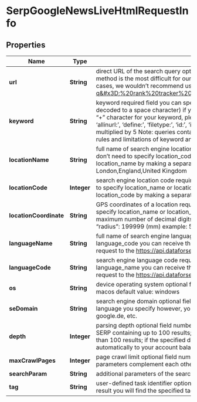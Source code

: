 

# SerpGoogleNewsLiveHtmlRequestInfo


## Properties

| Name | Type | Description | Notes |
|------------ | ------------- | ------------- | -------------|
|**url** | **String** | direct URL of the search query optional field you can specify a direct URL and we will sort it out to the necessary fields. Note that this method is the most difficult for our API to process and also requires you to specify the exact language and location in the URL. In most cases, we wouldn’t recommend using this method. example: https://www.google.co.uk/search?q&#x3D;%20rank%20tracker%20api&amp;hl&#x3D;en&amp;gl&#x3D;GB&amp;uule&#x3D;w+CAIQIFISCXXeIa8LoNhHEZkq1d1aOpZS |  [optional] |
|**keyword** | **String** | keyword required field you can specify up to 700 characters in the keyword field all %## will be decoded (plus character ‘+’ will be decoded to a space character) if you need to use the “%” character for your keyword, please specify it as “%25”; if you need to use the “+” character for your keyword, please specify it as “%2B”; if this field contains such parameters as ‘allinanchor:’, ‘allintext:’, ‘allintitle:’, ‘allinurl:’, ‘define:’, ‘filetype:’, ‘id:’, ‘inanchor:’, ‘info:’, ‘intext:’, ‘intitle:’, ‘inurl:’, ‘link:’, ‘related:’, ‘site:’, ‘-site:’, the charge per task will be multiplied by 5 Note: queries containing the ‘cache:’ parameter are not supported and will return a validation error learn more about rules and limitations of keyword and keywords fields in DataForSEO APIs in this Help Center article |  [optional] |
|**locationName** | **String** | full name of search engine location required field if you don’t specify location_code or location_coordinate if you use this field, you don’t need to specify location_code or location_coordinate you can receive the list of available locations of the search engine with their location_name by making a separate request to the https://api.dataforseo.com/v3/serp/google/locations example: London,England,United Kingdom |  [optional] |
|**locationCode** | **Integer** | search engine location code required field if you don’t specify location_name or location_coordinate if you use this field, you don’t need to specify location_name or location_coordinate you can receive the list of available locations of the search engines with their location_code by making a separate request to the https://api.dataforseo.com/v3/serp/google/locations example: 2840 |  [optional] |
|**locationCoordinate** | **String** | GPS coordinates of a location required field if you don’t specify location_name or location_code if you use this field, you don’t need to specify location_name or location_code location_coordinate parameter should be specified in the “latitude,longitude,radius” format the maximum number of decimal digits for “latitude” and “longitude”: 7 the minimum value for “radius”: 199.9 (mm) the maximum value for “radius”: 199999 (mm) example: 53.476225,-2.243572,200 |  [optional] |
|**languageName** | **String** | full name of search engine language required field if you don’t specify language_code if you use this field, you don’t need to specify language_code you can receive the list of available locations of the search engine with their language_name by making a separate request to the https://api.dataforseo.com/v3/serp/google/languages example: English |  [optional] |
|**languageCode** | **String** | search engine language code required field if you don’t specify language_name if you use this field, you don’t need to specify language_name you can receive the list of available locations of the search engine with their language_code by making a separate request to the https://api.dataforseo.com/v3/serp/google/languages example: en |  [optional] |
|**os** | **String** | device operating system optional field note that this API provides results for desktop only choose from the following values: windows, macos default value: windows |  [optional] |
|**seDomain** | **String** | search engine domain optional field we choose the relevant search engine domain automatically according to the location and language you specify however, you can set a custom search engine domain in this field example: google.co.uk, google.com.au, google.de, etc. |  [optional] |
|**depth** | **Integer** | parsing depth optional field number of results in SERP default value: 100 max value: 700 Note: your account will be billed per each SERP containing up to 100 results; thus, setting a depth above 100 may result in additional charges if the search engine returns more than 100 results; if the specified depth is higher than the number of results in the response, the difference will be refunded automatically to your account balance |  [optional] |
|**maxCrawlPages** | **Integer** | page crawl limit optional field number of search results pages to crawl max value: 100 Note: the max_crawl_pages and depth parameters complement each other; learn more at our help center |  [optional] |
|**searchParam** | **String** | additional parameters of the search query optional field get the list of available parameters and additional details here |  [optional] |
|**tag** | **String** | user-defined task identifier optional field the character limit is 255 you can use this parameter to identify the task and match it with the result you will find the specified tag value in the data object of the response |  [optional] |



